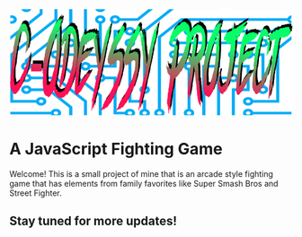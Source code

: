 ![hello](./assets/LogoImages/CodeysseyLogo.png)

# A JavaScript Fighting Game

Welcome! This is a small project of mine that is an arcade style fighting game that has elements from family favorites like
Super Smash Bros and Street Fighter.

## Stay tuned for more updates!